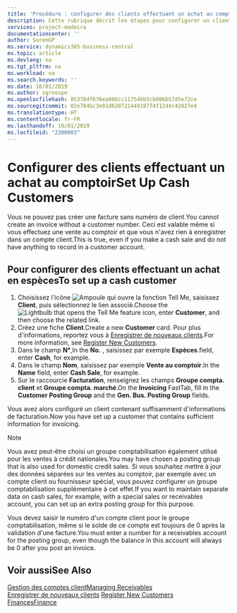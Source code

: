 ```yaml
---
title: 'Procédure : configurer des clients effectuant un achat au comptoir | Microsoft Docs'
description: Cette rubrique décrit les étapes pour configurer un client qui paie en espèces.
services: project-madeira
documentationcenter: ''
author: SorenGP
ms.service: dynamics365-business-central
ms.topic: article
ms.devlang: na
ms.tgt_pltfrm: na
ms.workload: na
ms.search.keywords: ''
ms.date: 10/01/2019
ms.author: sgroespe
ms.openlocfilehash: 853784f676ea986cc11754bb5cb006b57d5e72ce
ms.sourcegitcommit: 02e704bc3e01d62072144919774f1244c42827e4
ms.translationtype: HT
ms.contentlocale: fr-FR
ms.lasthandoff: 10/01/2019
ms.locfileid: "2306003"
---
```

# <a name="set-up-cash-customers"></a><span data-ttu-id="f7955-103">Configurer des clients effectuant un achat au comptoir</span><span class="sxs-lookup"><span data-stu-id="f7955-103">Set Up Cash Customers</span></span>
<span data-ttu-id="f7955-104">Vous ne pouvez pas créer une facture sans numéro de client.</span><span class="sxs-lookup"><span data-stu-id="f7955-104">You cannot create an invoice without a customer number.</span></span> <span data-ttu-id="f7955-105">Ceci est valable même si vous effectuez une vente au comptoir et que vous n'avez rien à enregistrer dans un compte client.</span><span class="sxs-lookup"><span data-stu-id="f7955-105">This is true, even if you make a cash sale and do not have anything to record in a customer account.</span></span>  

## <a name="to-set-up-a-cash-customer"></a><span data-ttu-id="f7955-106">Pour configurer des clients effectuant un achat en espèces</span><span class="sxs-lookup"><span data-stu-id="f7955-106">To set up a cash customer</span></span>  
1.  <span data-ttu-id="f7955-107">Choisissez l'icône ![Ampoule qui ouvre la fonction Tell Me](media/ui-search/search_small.png "Dites-moi ce que vous voulez faire"), saisissez **Client**, puis sélectionnez le lien associé.</span><span class="sxs-lookup"><span data-stu-id="f7955-107">Choose the ![Lightbulb that opens the Tell Me feature](media/ui-search/search_small.png "Tell me what you want to do") icon, enter **Customer**, and then choose the related link.</span></span>  
2.  <span data-ttu-id="f7955-108">Créez une fiche **Client**.</span><span class="sxs-lookup"><span data-stu-id="f7955-108">Create a new **Customer** card.</span></span> <span data-ttu-id="f7955-109">Pour plus d'informations, reportez vous à [Enregistrer de nouveaux clients](sales-how-register-new-customers.md).</span><span class="sxs-lookup"><span data-stu-id="f7955-109">For more information, see [Register New Customers](sales-how-register-new-customers.md).</span></span>
3.  <span data-ttu-id="f7955-110">Dans le champ **N°**,</span><span class="sxs-lookup"><span data-stu-id="f7955-110">In the **No.**</span></span> <span data-ttu-id="f7955-111">, saisissez par exemple **Espèces**.</span><span class="sxs-lookup"><span data-stu-id="f7955-111">field, enter **Cash**, for example.</span></span>  
4.  <span data-ttu-id="f7955-112">Dans le champ **Nom**, saisissez par exemple **Vente au comptoir**.</span><span class="sxs-lookup"><span data-stu-id="f7955-112">In the **Name** field, enter **Cash Sale**, for example.</span></span>  
5.  <span data-ttu-id="f7955-113">Sur le raccourcie **Facturation**, renseignez les champs **Groupe compta. client** et **Groupe compta. marché**.</span><span class="sxs-lookup"><span data-stu-id="f7955-113">On the **Invoicing** FastTab, fill in the **Customer Posting Group** and the **Gen. Bus. Posting Group** fields.</span></span>  

 <span data-ttu-id="f7955-114">Vous avez alors configuré un client contenant suffisamment d'informations de facturation.</span><span class="sxs-lookup"><span data-stu-id="f7955-114">Now you have set up a customer that contains sufficient information for invoicing.</span></span>  

> [!NOTE]  
>  <span data-ttu-id="f7955-115">Vous avez peut-être choisi un groupe comptabilisation également utilisé pour les ventes à crédit nationales.</span><span class="sxs-lookup"><span data-stu-id="f7955-115">You may have chosen a posting group that is also used for domestic credit sales.</span></span> <span data-ttu-id="f7955-116">Si vous souhaitez mettre à jour des données séparées sur les ventes au comptoir, par exemple avec un compte client ou fournisseur spécial, vous pouvez configurer un groupe comptabilisation supplémentaire à cet effet.</span><span class="sxs-lookup"><span data-stu-id="f7955-116">If you want to maintain separate data on cash sales, for example, with a special sales or receivables account, you can set up an extra posting group for this purpose.</span></span>  
>   
>  <span data-ttu-id="f7955-117">Vous devez saisir le numéro d'un compte client pour le groupe comptabilisation, même si le solde de ce compte est toujours de 0 après la validation d'une facture.</span><span class="sxs-lookup"><span data-stu-id="f7955-117">You must enter a number for a receivables account for the posting group, even though the balance in this account will always be 0 after you post an invoice.</span></span>  

## <a name="see-also"></a><span data-ttu-id="f7955-118">Voir aussi</span><span class="sxs-lookup"><span data-stu-id="f7955-118">See Also</span></span>
[<span data-ttu-id="f7955-119">Gestion des comptes client</span><span class="sxs-lookup"><span data-stu-id="f7955-119">Managing Receivables</span></span>](receivables-manage-receivables.md)  
<span data-ttu-id="f7955-120">[Enregistrer de nouveaux clients](sales-how-register-new-customers.md)  </span><span class="sxs-lookup"><span data-stu-id="f7955-120">[Register New Customers](sales-how-register-new-customers.md)  </span></span>  
[<span data-ttu-id="f7955-121">Finances</span><span class="sxs-lookup"><span data-stu-id="f7955-121">Finance</span></span>](finance.md)  

